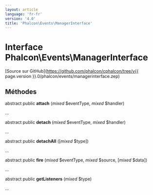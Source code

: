 ```yaml
---
layout: article
language: 'fr-fr'
version: '4.0'
title: 'Phalcon\Events\ManagerInterface'
---
```

# Interface **Phalcon\Events\ManagerInterface**

[Source sur GitHub](https://github.com/phalcon/cphalcon/tree/v{{ page.version }}.0/phalcon/events/managerinterface.zep)

## Méthodes

abstract public **attach** (*mixed* $eventType, *mixed* $handler)

...

abstract public **detach** (*mixed* $eventType, *mixed* $handler)

...

abstract public **detachAll** ([*mixed* $type])

...

abstract public **fire** (*mixed* $eventType, *mixed* $source, [*mixed* $data])

...

abstract public **getListeners** (*mixed* $type)

...